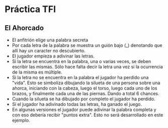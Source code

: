 # Práctica TFI

## El Ahorcado

- El anfitrión elige una palabra secreta
- Por cada letra de la palabra se muestra un guión bajo (\_) denotando que allí hay un caracter no descubierto.
- El jugador empieza a adivinar las letras.
- Si la letra se encuentra en la palabra, una o varias veces, se deben escribir las mismas. Sólo hace falta decir la letra una vez si la ocurrencia de la misma es múltiple.
- Si la letra no se encuentra en la palabra el jugador ha perdido una "vida". Esto se simboliza dibujando la silueta de una persona sobre una ahorca, iniciando con la cabeza, luego el torso, luego cada uno de los brazos, y finalmente cada una de las piernas. Dando a total 6 chances.
- Cuando la silueta se ha dibujado por completo el jugador ha perdido.
- Si el jugador ha adivinado todas las letras, ha ganado el juego.
- En algunas versiones el jugador puede adivinar la palabra completa y con eso debería recibir "puntos extra". Esto no será desarrollado en este ejemplo.
